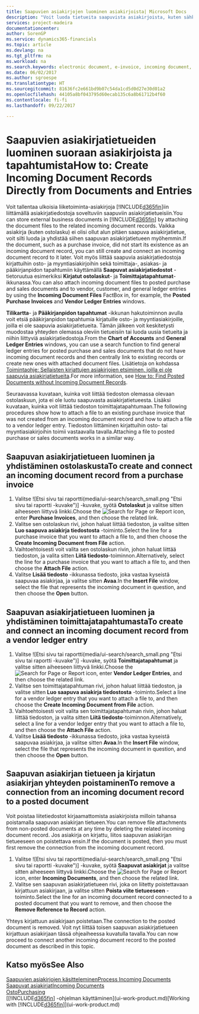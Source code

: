 ```yaml
---
title: Saapuvien asiakirjojen luominen asiakirjoista| Microsoft Docs
description: "Voit luoda tietueita saapuvista asiakirjoista, kuten sähköisistä laskuista, ja hallita OCR-tehtäviä, sähköistä kaupankäyntiä ja asiakirjojen vaihtopalvelua."
services: project-madeira
documentationcenter: 
author: SorenGP
ms.service: dynamics365-financials
ms.topic: article
ms.devlang: na
ms.tgt_pltfrm: na
ms.workload: na
ms.search.keywords: electronic document, e-invoice, incoming document, OCR, ecommerce, document exchange, import invoice
ms.date: 06/02/2017
ms.author: sgroespe
ms.translationtype: HT
ms.sourcegitcommit: 81636fc2e661bd9b07c54da1cd5d0d27e30d01a2
ms.openlocfilehash: 44105a8bf043795d60ecab135c6a8b61712b4f60
ms.contentlocale: fi-fi
ms.lasthandoff: 09/22/2017

---
```

# <a name="how-to-create-incoming-document-records-directly-from-documents-and-entries"></a><span data-ttu-id="33dec-103">Saapuvien asiakirjatietueiden luominen suoraan asiakirjoista ja tapahtumista</span><span class="sxs-lookup"><span data-stu-id="33dec-103">How to: Create Incoming Document Records Directly from Documents and Entries</span></span>
<span data-ttu-id="33dec-104">Voit tallentaa ulkoisia liiketoiminta-asiakirjoja [!INCLUDE[d365fin](includes/d365fin_md.md)]iin liittämällä asiakirjatiedostoja soveltuviin saapuviin asiakirjatietueisiin.</span><span class="sxs-lookup"><span data-stu-id="33dec-104">You can store external business documents in [!INCLUDE[d365fin](includes/d365fin_md.md)] by attaching the document files to the related incoming document records.</span></span> <span data-ttu-id="33dec-105">Vaikka asiakirja (kuten ostolasku) ei olisi ollut alun pitäen saapuva asiakirjatietue, voit silti luoda ja yhdistää siihen saapuvan asiakirjatietueen myöhemmin.</span><span class="sxs-lookup"><span data-stu-id="33dec-105">If the document, such as a purchase invoice, did not start its existence as an incoming document record, you can still create and connect an incoming document record to it later.</span></span> <span data-ttu-id="33dec-106">Voit myös liittää saapuvia asiakirjatiedostoja kirjattuihin osto- ja myyntiasiakirjoihin sekä toimittaja-, asiakas- ja pääkirjanpidon tapahtumiin käyttämällä **Saapuvat asiakirjatiedostot** -tietoruutua esimerkiksi **Kirjatut ostolaskut**- ja **Toimittajatapahtumat**-ikkunassa.</span><span class="sxs-lookup"><span data-stu-id="33dec-106">You can also attach incoming document files to posted purchase and sales documents and to vendor, customer, and general ledger entries by using the **Incoming Document Files** FactBox in, for example, the **Posted Purchase Invoices** and **Vendor Ledger Entries** windows.</span></span>

<span data-ttu-id="33dec-107">**Tilikartta**- ja **Pääkirjanpidon tapahtumat** -ikkunan hakutoiminnon avulla voit etsiä pääkirjanpidon tapahtumia kirjatuille osto- ja myyntiasiakirjoille, joilla ei ole saapuvia asiakirjatietueita. Tämän jälkeen voit keskitetysti muodostaa yhteyden olemassa oleviin tietueisiin tai luoda uusia tietueita ja niihin liittyviä asiakirjatiedostoja.</span><span class="sxs-lookup"><span data-stu-id="33dec-107">From the **Chart of Accounts** and **General Ledger Entries** windows, you can use a search function to find general ledger entries for posted purchase and sales documents that do not have incoming document records and then centrally link to existing records or create new ones with attached document files.</span></span> <span data-ttu-id="33dec-108">Lisätietoja on kohdassa [Toimintaohje: Sellaisten kirjattujen asiakirjojen etsiminen, joilla ei ole saapuvia asiakirjatietueita](across-how-find-posted-documents-without-income-document-records.md).</span><span class="sxs-lookup"><span data-stu-id="33dec-108">For more information, see [How to: Find Posted Documents without Incoming Document Records](across-how-find-posted-documents-without-income-document-records.md).</span></span>

<span data-ttu-id="33dec-109">Seuraavassa kuvataan, kuinka voit liittää tiedoston olemassa olevaan ostolaskuun, jota ei ole luotu saapuvasta asiakirjatietueesta. Lisäksi kuvataan, kuinka voit liittää tiedoston toimittajatapahtumaan.</span><span class="sxs-lookup"><span data-stu-id="33dec-109">The following procedures show how to attach a file to an existing purchase invoice that was not created from an incoming document record and how to attach a file to a vendor ledger entry.</span></span> <span data-ttu-id="33dec-110">Tiedoston liittäminen kirjattuihin osto- tai myyntiasiakirjoihin toimii vastaavalla tavalla.</span><span class="sxs-lookup"><span data-stu-id="33dec-110">Attaching a file to posted purchase or sales documents works in a similar way.</span></span>

## <a name="to-create-and-connect-an-incoming-document-record-from-a-purchase-invoice"></a><span data-ttu-id="33dec-111">Saapuvan asiakirjatietueen luominen ja yhdistäminen ostolaskusta</span><span class="sxs-lookup"><span data-stu-id="33dec-111">To create and connect an incoming document record from a purchase invoice</span></span>
1. <span data-ttu-id="33dec-112">Valitse ![Etsi sivu tai raportti(media/ui-search/search_small.png "Etsi sivu tai raportti -kuvake")] -kuvake, syötä **Ostolaskut** ja valitse sitten aiheeseen liittyvä linkki.</span><span class="sxs-lookup"><span data-stu-id="33dec-112">Choose the ![Search for Page or Report](media/ui-search/search_small.png "Search for Page or Report icon") icon, enter **Purchase Invoices**, and then choose the related link.</span></span>
2. <span data-ttu-id="33dec-113">Valitse sen ostolaskun rivi, johon haluat liittää tiedoston, ja valitse sitten **Luo saapuva asiakirja tiedostosta** -toiminto.</span><span class="sxs-lookup"><span data-stu-id="33dec-113">Select the line for a purchase invoice that you want to attach a file to, and then choose the **Create Incoming Document from File** action.</span></span>
3. <span data-ttu-id="33dec-114">Vaihtoehtoisesti voit valita sen ostolaskun rivin, johon haluat liittää tiedoston, ja valita sitten **Liitä tiedosto**-toiminnon.</span><span class="sxs-lookup"><span data-stu-id="33dec-114">Alternatively, select the line for a purchase invoice that you want to attach a file to, and then choose the **Attach File** action.</span></span>
4. <span data-ttu-id="33dec-115">Valitse **Lisää tiedosto** -ikkunassa tiedosto, joka vastaa kyseistä saapuvaa asiakirjaa, ja valitse sitten **Avaa**.</span><span class="sxs-lookup"><span data-stu-id="33dec-115">In the **Insert File** window, select the file that represents the incoming document in question, and then choose the **Open** button.</span></span>

## <a name="to-create-and-connect-an-incoming-document-record-from-a-vendor-ledger-entry"></a><span data-ttu-id="33dec-116">Saapuvan asiakirjatietueen luominen ja yhdistäminen toimittajatapahtumasta</span><span class="sxs-lookup"><span data-stu-id="33dec-116">To create and connect an incoming document record from a vendor ledger entry</span></span>
1. <span data-ttu-id="33dec-117">Valitse ![Etsi sivu tai raportti(media/ui-search/search_small.png "Etsi sivu tai raportti -kuvake")] -kuvake, syötä **Toimittajatapahtumat** ja valitse sitten aiheeseen liittyvä linkki.</span><span class="sxs-lookup"><span data-stu-id="33dec-117">Choose the ![Search for Page or Report](media/ui-search/search_small.png "Search for Page or Report icon") icon, enter **Vendor Ledger Entries**, and then choose the related link.</span></span>
2. <span data-ttu-id="33dec-118">Valitse sen toimittajatapahtuman rivi, johon haluat liittää tiedoston, ja valitse sitten **Luo saapuva asiakirja tiedostosta** -toiminto.</span><span class="sxs-lookup"><span data-stu-id="33dec-118">Select a line for a vendor ledger entry that you want to attach a file to, and then choose the **Create Incoming Document from File** action.</span></span>
3. <span data-ttu-id="33dec-119">Vaihtoehtoisesti voit valita sen toimittajatapahtuman rivin, johon haluat liittää tiedoston, ja valita sitten **Liitä tiedosto**-toiminnon.</span><span class="sxs-lookup"><span data-stu-id="33dec-119">Alternatively, select a line for a vendor ledger entry that you want to attach a file to, and then choose the **Attach File** action.</span></span>
4. <span data-ttu-id="33dec-120">Valitse **Lisää tiedosto** -ikkunassa tiedosto, joka vastaa kyseistä saapuvaa asiakirjaa, ja valitse sitten **Avaa**.</span><span class="sxs-lookup"><span data-stu-id="33dec-120">In the **Insert File** window, select the file that represents the incoming document in question, and then choose the **Open** button.</span></span>

## <a name="to-remove-a-connection-from-an-incoming-document-record-to-a-posted-document"></a><span data-ttu-id="33dec-121">Saapuvan asiakirjan tietueen ja kirjatun asiakirjan yhteyden poistaminen</span><span class="sxs-lookup"><span data-stu-id="33dec-121">To remove a connection from an incoming document record to a posted document</span></span>
<span data-ttu-id="33dec-122">Voit poistaa liitetiedostot kirjaamattomista asiakirjoista milloin tahansa poistamalla saapuvan asiakirjan tietueen.</span><span class="sxs-lookup"><span data-stu-id="33dec-122">You can remove file attachments from non-posted documents at any time by deleting the related incoming document record.</span></span> <span data-ttu-id="33dec-123">Jos asiakirja on kirjattu, liitos saapuvan asiakirjan tietueeseen on poistettava ensin.</span><span class="sxs-lookup"><span data-stu-id="33dec-123">If the document is posted, then you must first remove the connection from the incoming document record.</span></span>

1. <span data-ttu-id="33dec-124">Valitse ![Etsi sivu tai raportti(media/ui-search/search_small.png "Etsi sivu tai raportti -kuvake")] -kuvake, syötä **Saapuvat asiakirjat** ja valitse sitten aiheeseen liittyvä linkki.</span><span class="sxs-lookup"><span data-stu-id="33dec-124">Choose the ![Search for Page or Report](media/ui-search/search_small.png "Search for Page or Report icon") icon, enter **Incoming Documents**, and then choose the related link.</span></span>
2. <span data-ttu-id="33dec-125">Valitse sen saapuvan asiakirjatietueen rivi, joka on liitetty poistettavaan kirjattuun asiakirjaan, ja valitse sitten **Poista viite tietueeseen** -toiminto.</span><span class="sxs-lookup"><span data-stu-id="33dec-125">Select the line for an incoming document record connected to a posted document that you want to remove, and then choose the **Remove Reference to Record** action.</span></span>

<span data-ttu-id="33dec-126">Yhteys kirjattuun asiakirjaan poistetaan.</span><span class="sxs-lookup"><span data-stu-id="33dec-126">The connection to the posted document is removed.</span></span> <span data-ttu-id="33dec-127">Voit nyt liittää toisen saapuvan asiakirjatietueen kirjattuun asiakirjaan tässä ohjeaiheessa kuvatulla tavalla.</span><span class="sxs-lookup"><span data-stu-id="33dec-127">You can now proceed to connect another incoming document record to the posted document as described in this topic.</span></span>

## <a name="see-also"></a><span data-ttu-id="33dec-128">Katso myös</span><span class="sxs-lookup"><span data-stu-id="33dec-128">See Also</span></span>
[<span data-ttu-id="33dec-129">Saapuvien asiakirjojen käsitteleminen</span><span class="sxs-lookup"><span data-stu-id="33dec-129">Process Incoming Documents</span></span>](across-process-income-documents.md)  
[<span data-ttu-id="33dec-130">Saapuvat asiakirjat</span><span class="sxs-lookup"><span data-stu-id="33dec-130">Incoming Documents</span></span>](across-income-documents.md)  
[<span data-ttu-id="33dec-131">Osto</span><span class="sxs-lookup"><span data-stu-id="33dec-131">Purchasing</span></span>](purchasing-manage-purchasing.md)  
<span data-ttu-id="33dec-132">[[!INCLUDE[d365fin](includes/d365fin_md.md)] -ohjelman käyttäminen](ui-work-product.md)</span><span class="sxs-lookup"><span data-stu-id="33dec-132">[Working with [!INCLUDE[d365fin](includes/d365fin_md.md)]](ui-work-product.md)</span></span>

